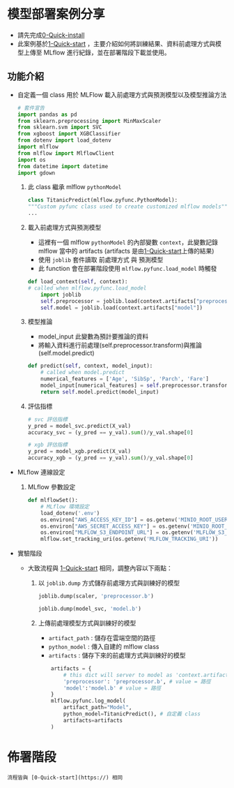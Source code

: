 # 模型部署案例分享

- 請先完成[0-Quick-install](https://)
- 此案例基於[1-Quick-start](https://) ，主要介紹如何將訓練結果、資料前處理方式與模型上傳至 MLflow 進行紀錄，並在部署階段下載並使用。

## 功能介紹
- 自定義一個 class 用於 MLFlow 載入前處理方式與預測模型以及模型推論方法

    ```python
    # 套件宣告
    import pandas as pd
    from sklearn.preprocessing import MinMaxScaler
    from sklearn.svm import SVC
    from xgboost import XGBClassifier
    from dotenv import load_dotenv
    import mlflow
    from mlflow import MlflowClient
    import os
    from datetime import datetime
    import gdown
    ```
    1. 此 class 繼承 mlflow `pythonModel`
        ```python
       class TitanicPredict(mlflow.pyfunc.PythonModel):
        """Custom pyfunc class used to create customized mlflow models"""
        ...
        ```
    2. 載入前處理方式與預測模型
        - 這裡有一個 mlflow `pythonModel` 的內部變數 `context`，此變數記錄 mlflow 當中的 artifacts (artifacts 是由[1-Quick-start](https://)上傳的結果)
        - 使用 `joblib` 套件讀取 前處理方式 與 預測模型
        - 此 function 會在部署階段使用 `mlflow.pyfunc.load_model` 時觸發

        ```python
        def load_context(self, context):
        # called when mlflow.pyfunc.load_model
            import joblib
            self.preprocessor = joblib.load(context.artifacts["preprocessor"])
            self.model = joblib.load(context.artifacts["model"])
        ```
        
    3. 模型推論
        - model_input 此變數為預計要推論的資料
        - 將輸入資料進行前處理(self.preprocessor.transform)與推論(self.model.predict)
        ```python
        def predict(self, context, model_input):
            # called when model.predict 
            numerical_features = ['Age', 'SibSp', 'Parch', 'Fare']
            model_input[numerical_features] = self.preprocessor.transform(model_input[numerical_features])
            return self.model.predict(model_input)
        ```
        
    4. 評估指標
        
        ```python
        # svc 評估指標
        y_pred = model_svc.predict(X_val)
        accuracy_svc = (y_pred == y_val).sum()/y_val.shape[0]
        
        # xgb 評估指標
        y_pred = model_xgb.predict(X_val)
        accuracy_xgb = (y_pred == y_val).sum()/y_val.shape[0]
        ```
- MLflow 連線設定  
    1. MLflow 參數設定
        
        ```python
        def mlflowSet():
            # MLflow 環境設定
            load_dotenv('.env')
            os.environ["AWS_ACCESS_KEY_ID"] = os.getenv('MINIO_ROOT_USER')
            os.environ["AWS_SECRET_ACCESS_KEY"] = os.getenv('MINIO_ROOT_PASSWORD')
            os.environ["MLFLOW_S3_ENDPOINT_URL"] = os.getenv('MLFLOW_S3_ENDPOINT_URL')
            mlflow.set_tracking_uri(os.getenv('MLFLOW_TRACKING_URI'))
        ```
            
- 實驗階段
    - 大致流程與 [1-Quick-start](https://) 相同，調整內容以下兩點：
        1. 以 `joblib.dump` 方式儲存前處理方式與訓練好的模型

            ```python
            joblib.dump(scaler, 'preprocessor.b')

            joblib.dump(model_svc, 'model.b')

            ```
        2. 上傳前處理模型方式與訓練好的模型
            - `artifact_path` : 儲存在雲端空間的路徑
            - `python_model` : 傳入自建的 mlflow class
            - `artifacts` : 儲存下來的前處理方式與訓練好的模型

            ```python
                artifacts = { 
                    # this dict will server to model as 'context.artifacts'
                    'preprocessor': 'preprocessor.b', # value = 路徑
                    'model':'model.b' # value = 路徑
                }
                mlflow.pyfunc.log_model(
                    artifact_path="Model",
                    python_model=TitanicPredict(), # 自定義 class
                    artifacts=artifacts
                )
            ```
            

# 佈署階段
    流程皆與 [0-Quick-start](https://) 相同